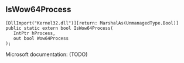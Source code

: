 ## IsWow64Process

```
[DllImport("Kernel32.dll")][return: MarshalAs(UnmanagedType.Bool)]
public static extern bool IsWow64Process(
   IntPtr hProcess,
   out bool Wow64Process
);
```

Microsoft documentation: (TODO)
